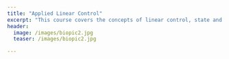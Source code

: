 ```yaml
---
title: "Applied Linear Control"
excerpt: "This course covers the concepts of linear control, state and output feedback, system ID and Kalman filtering."
header:
  image: /images/biopic2.jpg
  teaser: /images/biopic2.jpg

---
```



